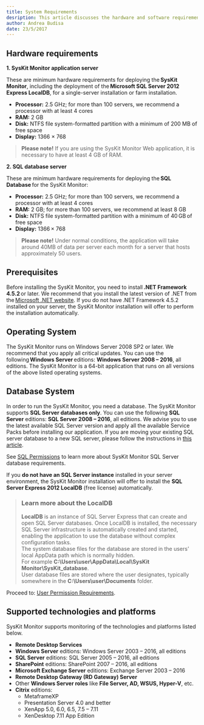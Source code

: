 ```yaml
---
title: System Requirements
desription: This article discusses the hardware and software requirements that are necessary in order to install the SysKit Monitor.
author: Andrea Budisa
date: 23/5/2017
---
```

## Hardware requirements

__1. SysKit Monitor application server__

These are minimum hardware requirements for deploying the __SysKit Monitor__, including the deployment of the __Microsoft SQL Server 2012 Express LocalDB__, for a single-server installation or farm installation.

+ __Processor:__ 2.5 GHz; for more than 100 servers, we recommend a processor with at least 4 cores
+ __RAM:__ 2 GB
+ __Disk:__ NTFS file system-formatted partition with a minimum of 200 MB of free space
+ __Display:__ 1366 × 768

> __Please note!__ If you are using the SysKit Monitor Web application, it is necessary to have at least 4 GB of RAM.

__2. SQL database server__

These are minimum hardware requirements for deploying the __SQL Database__ for the SysKit Monitor:

+ __Processor:__ 2.5 GHz; for more than 100 servers, we recommend a processor with at least 4 cores
+ __RAM:__ 2 GB; for more than 100 servers, we recommend at least 8 GB
+ __Disk:__ NTFS file system-formatted partition with a minimum of 40 GB of free space
+ __Display:__ 1366 × 768

> __Please note!__ Under normal conditions, the application will take around 40MB of data per server each month for a server that hosts approximately 50 users.

## Prerequisites

Before installing the SysKit Monitor, you need to install __.NET Framework 4.5.2__ or later. We recommend that you install the latest version of .NET from the [Microsoft .NET website](https://www.microsoft.com/NET/). If you do not have .NET Framework 4.5.2 installed on your server, the SysKit Monitor installation will offer to perform the installation automatically.

## Operating System

The SysKit Monitor runs on Windows Server 2008 SP2 or later. We recommend that you apply all critical updates.
You can use the following __Windows Server__ editions: __Windows Server 2008 – 2016__, all editions. The SysKit Monitor is a 64-bit application that runs on all versions of the above listed operating systems.

## Database System

In order to run the SysKit Monitor, you need a database. The SysKit Monitor supports __SQL Server databases only__.
You can use the following __SQL Server__ editions: __SQL Server 2008 – 2016__, all editions.
We advise you to use the latest available SQL Server version and apply all the available Service Packs before installing our application.
If you are moving your existing SQL server database to a new SQL server, please follow the instructions in [this article](#internal/).

See [SQL Permissions](#internal/) to learn more about SysKit Monitor SQL Server database requirements.

If you __do not have an SQL Server instance__ installed in your server environment, the SysKit Monitor installation will offer to install the __SQL Server Express 2012 LocalDB__ (free license) automatically.

>### Learn more about the LocalDB
>__LocalDB__ is an instance of SQL Server Express that can create and open SQL Server databases. Once LocalDB is installed, the necessary SQL Server infrastructure is automatically created and started, enabling the application to use the database without complex configuration tasks.  
The system database files for the database are stored in the users’ local AppData path which is normally hidden.  
For example __C:\Users\user\AppData\Local\SysKit Monitor\SysKit_database__.  
User database files are stored where the user designates, typically somewhere in the __C:\Users\user\Documents__ folder.

Proceed to: [User Permission Requirements](#internal/requirements/user-permission-requirements).

## Supported technologies and platforms

SysKit Monitor supports monitoring of the technologies and platforms listed below.
+ __Remote Desktop Services__
+ __Windows Server__ editions: Windows Server 2003 – 2016, all editions
+ __SQL Server__ editions: SQL Server 2005 – 2016, all editions
+ __SharePoint__ editions: SharePoint 2007 – 2016, all editions
+ __Microsoft Exchange Server__ editions: Exchange Server 2003 – 2016
+ __Remote Desktop Gateway (RD Gateway) Server__
+ Other __Windows Server roles__ like __File Server, AD, WSUS, Hyper-V__, etc.
+ __Citrix__ editions:
  * MetaframeXP
  * Presentation Server 4.0 and better
  * XenApp 5.0, 6.0, 6.5, 7.5 – 7.11
  * XenDesktop 7.11 App Edition
